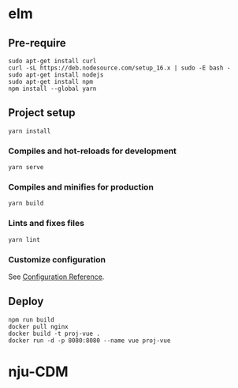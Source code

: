 # elm

## Pre-require
```
sudo apt-get install curl
curl -sL https://deb.nodesource.com/setup_16.x | sudo -E bash -
sudo apt-get install nodejs
sudo apt-get install npm
npm install --global yarn
```
## Project setup
```
yarn install
```

### Compiles and hot-reloads for development
```
yarn serve
```

### Compiles and minifies for production
```
yarn build
```

### Lints and fixes files
```
yarn lint
```

### Customize configuration
See [Configuration Reference](https://cli.vuejs.org/config/).

## Deploy
```
npm run build
docker pull nginx
docker build -t proj-vue .
docker run -d -p 8080:8080 --name vue proj-vue
```

# nju-CDM
